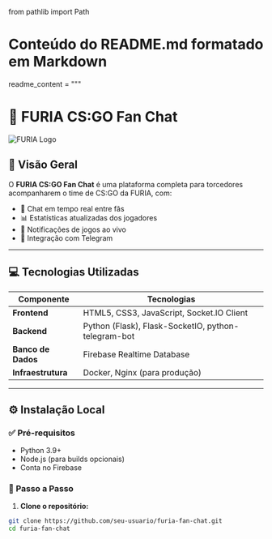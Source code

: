 from pathlib import Path

# Conteúdo do README.md formatado em Markdown
readme_content = """
# 📢 FURIA CS:GO Fan Chat

![FURIA Logo](https://upload.wikimedia.org/wikipedia/pt/thumb/d/dc/FURIA_Esports_logo.png/200px-FURIA_Esports_logo.png)

## 🚀 Visão Geral

O **FURIA CS:GO Fan Chat** é uma plataforma completa para torcedores acompanharem o time de CS:GO da FURIA, com:

- 💬 Chat em tempo real entre fãs  
- 📊 Estatísticas atualizadas dos jogadores  
- 🔔 Notificações de jogos ao vivo  
- 🤖 Integração com Telegram  

---

## 💻 Tecnologias Utilizadas

| Componente     | Tecnologias |
|----------------|-------------|
| **Frontend**   | HTML5, CSS3, JavaScript, Socket.IO Client |
| **Backend**    | Python (Flask), Flask-SocketIO, python-telegram-bot |
| **Banco de Dados** | Firebase Realtime Database |
| **Infraestrutura** | Docker, Nginx (para produção) |

---

## ⚙️ Instalação Local

### ✅ Pré-requisitos

- Python 3.9+
- Node.js (para builds opcionais)
- Conta no Firebase

### 🔧 Passo a Passo

1. **Clone o repositório:**

```bash
git clone https://github.com/seu-usuario/furia-fan-chat.git
cd furia-fan-chat
